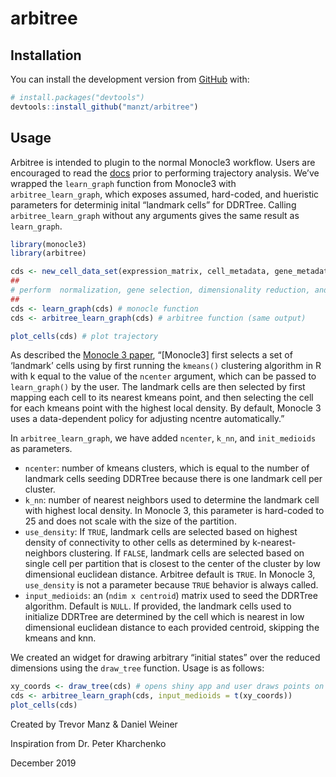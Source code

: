 
<!-- README.md is generated from README.Rmd. Please edit that file -->

# arbitree

<!-- badges: start -->

<!-- badges: end -->

## Installation

You can install the development version from
[GitHub](https://github.com/) with:

``` r
# install.packages("devtools")
devtools::install_github("manzt/arbitree")
```

## Usage

Arbitree is intended to plugin to the normal Monocle3 workflow. Users
are encouraged to read the
[docs](https://cole-trapnell-lab.github.io/monocle3/docs/trajectories/)
prior to performing trajectory analysis. We’ve wrapped the `learn_graph`
function from Monocle3 with `arbitree_learn_graph`, which exposes
assumed, hard-coded, and hueristic parameters for determinig inital
“landmark cells” for DDRTree. Calling `arbitree_learn_graph` without
any arguments gives the same result as `learn_graph`.

``` r
library(monocle3)
library(arbitree) 

cds <- new_cell_data_set(expression_matrix, cell_metadata, gene_metadata)
##
# perform  normalization, gene selection, dimensionality reduction, and clustering...
##
cds <- learn_graph(cds) # monocle function
cds <- arbitree_learn_graph(cds) # arbitree function (same output)

plot_cells(cds) # plot trajectory
```

As described the
[Monocle 3 paper](https://www.nature.com/articles/s41586-019-0969-x),
“\[Monocle3\] first selects a set of ‘landmark’ cells using by first
running the `kmeans()` clustering algorithm in R with k equal to the
value of the `ncenter` argument, which can be passed to `learn_graph()`
by the user. The landmark cells are then selected by first mapping each
cell to its nearest kmeans point, and then selecting the cell for each
kmeans point with the highest local density. By default, Monocle 3 uses
a data-dependent policy for adjusting ncentre automatically.”

In `arbitree_learn_graph`, we have added `ncenter`, `k_nn`, and
`init_medioids` as parameters.

  - `ncenter`: number of kmeans clusters, which is equal to the number of landmark cells seeding DDRTree because there is one landmark cell per cluster.
  - `k_nn`: number of nearest neighbors used to determine the landmark
    cell with highest local density. In Monocle 3, this parameter is
    hard-coded to 25 and does not scale with the size of the partition.
  - `use_density`: If `TRUE`, landmark cells are selected based on highest density of connectivity to other cells as determined by k-nearest-neighbors clustering. If `FALSE`, landmark cells are selected based on single cell per partition that is closest to the center of the cluster by low dimensional euclidean distance. Arbitree default is `TRUE`. In Monocle 3, `use_density` is not a parameter because `TRUE` behavior is always called. 
  - `input_medioids`: an (`ndim x centroid`) matrix used to seed the
    DDRTree algorithm. Default is `NULL`. If provided, the landmark
    cells used to initialize DDRTree are determined by the cell which is
    nearest in low dimensional euclidean distance to each provided
    centroid, skipping the kmeans and knn.

We created an widget for drawing arbitrary “initial states” over the
reduced dimensions using the `draw_tree` function. Usage is as
follows:

``` r
xy_coords <- draw_tree(cds) # opens shiny app and user draws points on UMAP projection
cds <- arbitree_learn_graph(cds, input_medioids = t(xy_coords))
plot_cells(cds)
```


Created by Trevor Manz & Daniel Weiner

Inspiration from Dr. Peter Kharchenko

December 2019
